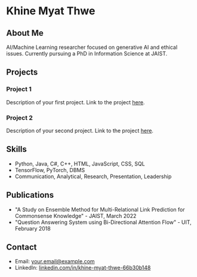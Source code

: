 # Khine Myat Thwe

## About Me
AI/Machine Learning researcher focused on generative AI and ethical issues. Currently pursuing a PhD in Information Science at JAIST.

## Projects
### Project 1
Description of your first project. Link to the project [here](#).

### Project 2
Description of your second project. Link to the project [here](#).

<!-- Repeat for more projects -->

## Skills
- Python, Java, C#, C++, HTML, JavaScript, CSS, SQL
- TensorFlow, PyTorch, DBMS
- Communication, Analytical, Research, Presentation, Leadership

## Publications
- "A Study on Ensemble Method for Multi-Relational Link Prediction for Commonsense Knowledge" - JAIST, March 2022
- "Question Answering System using Bi-Directional Attention Flow" - UIT, February 2018

<!-- Add more publications as needed -->

## Contact
- Email: [your.email@example.com](mailto:your.email@example.com)
- LinkedIn: [linkedin.com/in/khine-myat-thwe-66b30b148](https://www.linkedin.com/in/khine-myat-thwe-66b30b148)
